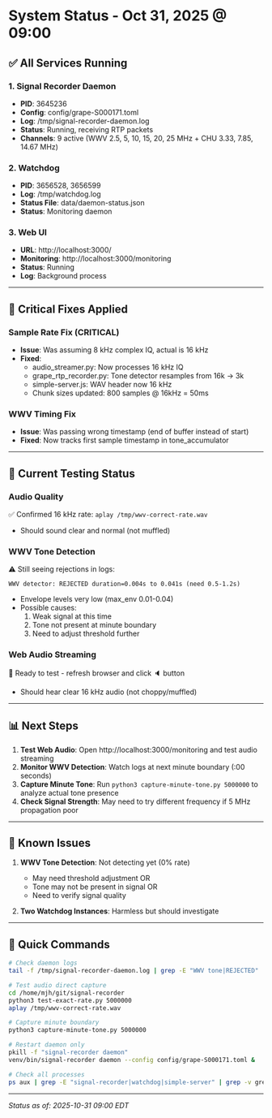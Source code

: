 # System Status - Oct 31, 2025 @ 09:00

## ✅ All Services Running

### 1. Signal Recorder Daemon
- **PID**: 3645236
- **Config**: config/grape-S000171.toml
- **Log**: /tmp/signal-recorder-daemon.log
- **Status**: Running, receiving RTP packets
- **Channels**: 9 active (WWV 2.5, 5, 10, 15, 20, 25 MHz + CHU 3.33, 7.85, 14.67 MHz)

### 2. Watchdog
- **PID**: 3656528, 3656599
- **Log**: /tmp/watchdog.log
- **Status File**: data/daemon-status.json
- **Status**: Monitoring daemon

### 3. Web UI
- **URL**: http://localhost:3000/
- **Monitoring**: http://localhost:3000/monitoring
- **Status**: Running
- **Log**: Background process

---

## 🔧 Critical Fixes Applied

### Sample Rate Fix (CRITICAL)
- **Issue**: Was assuming 8 kHz complex IQ, actual is 16 kHz
- **Fixed**:
  - audio_streamer.py: Now processes 16 kHz IQ
  - grape_rtp_recorder.py: Tone detector resamples from 16k → 3k
  - simple-server.js: WAV header now 16 kHz
  - Chunk sizes updated: 800 samples @ 16kHz = 50ms

### WWV Timing Fix
- **Issue**: Was passing wrong timestamp (end of buffer instead of start)
- **Fixed**: Now tracks first sample timestamp in tone_accumulator

---

## 🧪 Current Testing Status

### Audio Quality
✅ Confirmed 16 kHz rate: `aplay /tmp/wwv-correct-rate.wav`
- Should sound clear and normal (not muffled)

### WWV Tone Detection
⚠️ Still seeing rejections in logs:
```
WWV detector: REJECTED duration=0.004s to 0.041s (need 0.5-1.2s)
```
- Envelope levels very low (max_env 0.01-0.04)
- Possible causes:
  1. Weak signal at this time
  2. Tone not present at minute boundary
  3. Need to adjust threshold further

### Web Audio Streaming
🔄 Ready to test - refresh browser and click 🔈 button
- Should hear clear 16 kHz audio (not choppy/muffled)

---

## 📊 Next Steps

1. **Test Web Audio**: Open http://localhost:3000/monitoring and test audio streaming
2. **Monitor WWV Detection**: Watch logs at next minute boundary (:00 seconds)
3. **Capture Minute Tone**: Run `python3 capture-minute-tone.py 5000000` to analyze actual tone presence
4. **Check Signal Strength**: May need to try different frequency if 5 MHz propagation poor

---

## 🐛 Known Issues

1. **WWV Tone Detection**: Not detecting yet (0% rate)
   - May need threshold adjustment OR
   - Tone may not be present in signal OR
   - Need to verify signal quality

2. **Two Watchdog Instances**: Harmless but should investigate

---

## 📝 Quick Commands

```bash
# Check daemon logs
tail -f /tmp/signal-recorder-daemon.log | grep -E "WWV tone|REJECTED"

# Test audio direct capture
cd /home/mjh/git/signal-recorder
python3 test-exact-rate.py 5000000
aplay /tmp/wwv-correct-rate.wav

# Capture minute boundary
python3 capture-minute-tone.py 5000000

# Restart daemon only
pkill -f "signal-recorder daemon"
venv/bin/signal-recorder daemon --config config/grape-S000171.toml &

# Check all processes
ps aux | grep -E "signal-recorder|watchdog|simple-server" | grep -v grep
```

---

*Status as of: 2025-10-31 09:00 EDT*

